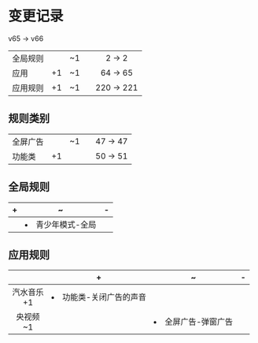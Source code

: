 # 变更记录

v65 -> v66

||||||
|-|:-:|:-:|:-:|:-:|
|全局规则||~1||2 -> 2|
|应用|+1|~1||64 -> 65|
|应用规则|+1|~1||220 -> 221|

## 规则类别

||||||
|-|:-:|:-:|:-:|:-:|
|全屏广告||~1||47 -> 47|
|功能类|+1|||50 -> 51|

## 全局规则

|+|~|-|
|-|-|-|
||<li>青少年模式-全局||

## 应用规则

||+|~|-|
|:-:|-|-|-|
|汽水音乐<br>+1|<li>功能类-关闭广告的声音|||
|央视频<br>~1||<li>全屏广告-弹窗广告||
